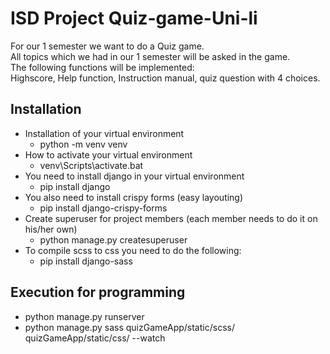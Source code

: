 # ISD Project Quiz-game-Uni-li
 For our 1 semester we want to do a Quiz game.<br>
 All topics which we had in our 1 semester will be asked in the game. <br>
 The following functions will be implemented: <br>
 Highscore, Help function, Instruction manual, quiz question with 4 choices.<br>
 
## Installation
- Installation of your virtual environment
    - python -m venv venv
- How to activate your virtual environment
    - venv\Scripts\activate.bat
- You need to install django in your virtual environment
    - pip install django
- You also need to install crispy forms (easy layouting)
    - pip install django-crispy-forms
- Create superuser for project members (each member needs to do it on his/her own)
    - python manage.py createsuperuser
- To compile scss to css you need to do the following:
    - pip install django-sass

## Execution for programming
- python manage.py runserver
- python manage.py sass quizGameApp/static/scss/ quizGameApp/static/css/ --watch